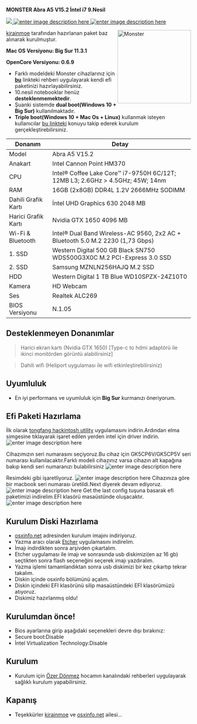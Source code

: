 **MONSTER Abra A5 V15.2 İntel i7 9.Nesil**

[![](https://img.shields.io/badge/Opencore-0.6.9-green) ](https://github.com/acidanthera/OpenCorePkg) [![enter image description here](https://img.shields.io/badge/Monster-Abra%20A5-orange) ](https://www.monsternotebook.com.tr/abra-a5/)[![enter image description here](https://img.shields.io/badge/macOS-11.3.1-yellow)](https://www.apple.com/tr/macos/big-sur/) 

 <img align="right" src="images/logo.png" alt="Monster" width="200">

 
[kirainmoe](https://github.com/kirainmoe) tarafından hazırlanan paket baz alınarak kurulmuştur.

**Mac OS Versiyonu: Big Sur 11.3.1**
                                                     
**OpenCore Versiyonu: 0.6.9**
                          
 - Farklı modeldeki Monster cihazlarınız için [**bu**](https://osxinfo.net/konu/monster-cihazlar-icin-efi-kurulum-paketleri-8-9-nesil.20019/) linkteki rehberi uygulayarak kendi efi paketinizi hazırlayabilirsiniz. 
 - 10.nesil notebooklar henüz **desteklenmemektedir**.
 - Şuanki sistemde ****dual boot**(Windows 10 + Big Sur)** kullanılmaktadır.
 -  **Triple boot(Windows 10 + Mac Os + Linux)** kullanmak isteyen kullanıcılar [bu linkteki](https://osxinfo.net/konu/basarili-kurulum-triple-boot-monster-abra-a5-v15-2-opencore-0-6-6.21838/#post-158054) konuyu takip ederek kurulum gerçekleştirebilirsiniz.
 
| **Donanım** | Detay                                                  |
| ------------------- | ------------------------------------------- |
| Model      | Abra A5 V15.2      |
| Anakart           | Intel Cannon Point HM370     |
| CPU              | Intel® Coffee Lake Core™ i7-9750H 6C/12T; 12MB L3; 2.6GHz > 4.5GHz; 45W; 14nm              |
| RAM           | 16GB (2x8GB) DDR4L 1.2V 2666MHz SODIMM     |
| Dahili Grafik Kartı | İntel UHD Graphics 630 2048 MB                     |
| Harici Grafik Kartı            |Nvidia GTX 1650 4096 MB |
| Wi-Fi & Bluetooth           | Intel® Dual Band Wireless-AC 9560, 2x2 AC + Bluetooth 5.0 M.2 2230 (1,73 Gbps) |
| 1. SSD|Western Digital 500 GB Black SN750 WDS500G3X0C M.2 PCI-Express 3.0 SSD |
|2. SSD |Samsung MZNLN256HAJQ M.2 SSD|
| HDD| Western Digital 1 TB Blue WD10SPZX-24Z10T0 |
| Kamera          | HD Webcam           |
| Ses       | Realtek ALC269                        |
| BIOS Versiyonu      | N.1.05                   |


## Desteklenmeyen Donanımlar

> Harici ekran kartı (Nvidia GTX 1650) [Type-c to hdmi adaptörü ile ikinci monitörden görüntü alabilirsiniz]

> Dahili wifi (Heliport uygulaması ile wifi etkinleştirebilirsiniz)

## Uyumluluk

 - En iyi performans ve uyumluluk için **Big Sur** kurmanızı öneriyorum.
## Efi Paketi Hazırlama
İlk olarak [tongfang hackintosh utility](https://github.com/kirainmoe/tongfang-hackintosh-utility/releases) uygulamasını indirin.Ardından elma simgesine tıklayarak işaret edilen yerden intel için driver indirin.
![enter image description here](images/tongfang1.png) 

Cihazımızın seri numarasını seçiyoruz.Bu cihaz için GK5CP6V/GK5CP5V seri numarası kullanılacaktır.Farklı modeli cihazınız varsa cihazın alt kapağına bakıp kendi seri numaranızı bulabilirsiniz
![enter image description here](images/tongfang2.png)

Resimdeki gibi işaretliyoruz.
![enter image description here](images/tongfang3.png)
Cihazınıza göre bir macbook seri numarası üretildi.Next diyerek devam ediyoruz.
![enter image description here](images/tongfang4.png)
Get the last config tuşuna basarak efi paketimizi indirelim.EFI klasörü masaüstünde oluşacaktır.
![enter image description here](images/tongfang5.png)
## Kurulum Diski Hazırlama
 - [osxinfo.net](https://osxinfo.net/konu/macos-big-sur-intel-ve-amd-kurulum-imaji.17852/) adresinden kurulum imajını indiriyoruz.
 - Yazma aracı olarak [Etcher](https://www.balena.io/etcher/) uygulamasını indirelim.
 - İmajı indirdikten sonra arşivden çıkartalım.
 - Etcher uygulaması ile imajı ve sonrasında usb diskimizi(en az 16 gb) seçtikten sonra flash seçeneğini seçerek imajı yazdıralım.
 - Yazma işlemi tamamlandıktan sonra usb diskimizi bir kez çıkartıp tekrar takalım.
 - Diskin içinde osxinfo bölümünü açalım.
 - Diskin içindeki EFI klasörünü silip masaüstündeki EFİ klasörümüzü atıyoruz.
 - Diskimiz hazırlanmış oldu!
  
  ## Kurulumdan önce!

 - Bios ayarlarına girip aşağıdaki seçenekleri devre dışı bırakınız:
 - Secure boot:Disable
 - İntel Virtualization Technology:Disable
 
 ## **Kurulum**
 

 - Kurulum için [Özer Dönmez](https://www.youtube.com/channel/UC9QJ7AdFc1jvdrs32Y5ze0w/videos) hocamın kanalındaki rehberleri uygulayarak sağlıklı kurulum yapabilirsiniz.
 ## Kapanış

 - Teşekkürler [kirainmoe](https://github.com/kirainmoe) ve [osxinfo.net](osxinfo.net) ailesi...

 
